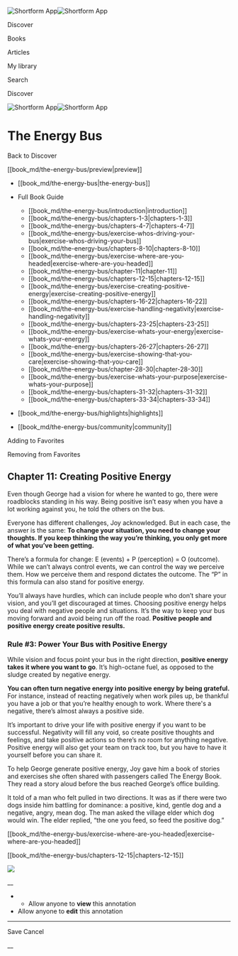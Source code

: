 ![Shortform App](/img/logo.36a2399e.svg)![Shortform App](/img/logo-dark.70c1b072.svg)

Discover

Books

Articles

My library

Search

Discover

![Shortform App](/img/logo.36a2399e.svg)![Shortform App](/img/logo-dark.70c1b072.svg)

# The Energy Bus

Back to Discover

[[book_md/the-energy-bus/preview|preview]]

  * [[book_md/the-energy-bus|the-energy-bus]]
  * Full Book Guide

    * [[book_md/the-energy-bus/introduction|introduction]]
    * [[book_md/the-energy-bus/chapters-1-3|chapters-1-3]]
    * [[book_md/the-energy-bus/chapters-4-7|chapters-4-7]]
    * [[book_md/the-energy-bus/exercise-whos-driving-your-bus|exercise-whos-driving-your-bus]]
    * [[book_md/the-energy-bus/chapters-8-10|chapters-8-10]]
    * [[book_md/the-energy-bus/exercise-where-are-you-headed|exercise-where-are-you-headed]]
    * [[book_md/the-energy-bus/chapter-11|chapter-11]]
    * [[book_md/the-energy-bus/chapters-12-15|chapters-12-15]]
    * [[book_md/the-energy-bus/exercise-creating-positive-energy|exercise-creating-positive-energy]]
    * [[book_md/the-energy-bus/chapters-16-22|chapters-16-22]]
    * [[book_md/the-energy-bus/exercise-handling-negativity|exercise-handling-negativity]]
    * [[book_md/the-energy-bus/chapters-23-25|chapters-23-25]]
    * [[book_md/the-energy-bus/exercise-whats-your-energy|exercise-whats-your-energy]]
    * [[book_md/the-energy-bus/chapters-26-27|chapters-26-27]]
    * [[book_md/the-energy-bus/exercise-showing-that-you-care|exercise-showing-that-you-care]]
    * [[book_md/the-energy-bus/chapter-28-30|chapter-28-30]]
    * [[book_md/the-energy-bus/exercise-whats-your-purpose|exercise-whats-your-purpose]]
    * [[book_md/the-energy-bus/chapters-31-32|chapters-31-32]]
    * [[book_md/the-energy-bus/chapters-33-34|chapters-33-34]]
  * [[book_md/the-energy-bus/highlights|highlights]]
  * [[book_md/the-energy-bus/community|community]]



Adding to Favorites 

Removing from Favorites 

## Chapter 11: Creating Positive Energy

Even though George had a vision for where he wanted to go, there were roadblocks standing in his way. Being positive isn’t easy when you have a lot working against you, he told the others on the bus.

Everyone has different challenges, Joy acknowledged. But in each case, the answer is the same: **To change your situation, you need to change your thoughts. If you keep thinking the way you’re thinking, you only get more of what you’ve been getting.**

There’s a formula for change: E (events) + P (perception) = O (outcome). While we can’t always control events, we can control the way we perceive them. How we perceive them and respond dictates the outcome. The “P” in this formula can also stand for positive energy.

You’ll always have hurdles, which can include people who don’t share your vision, and you’ll get discouraged at times. Choosing positive energy helps you deal with negative people and situations. It’s the way to keep your bus moving forward and avoid being run off the road. **Positive people and positive energy create positive results.**

### Rule #3: Power Your Bus with Positive Energy

While vision and focus point your bus in the right direction, **positive energy takes it where you want to go**. It’s high-octane fuel, as opposed to the sludge created by negative energy.

**You can often turn negative energy into positive energy by being grateful.** For instance, instead of reacting negatively when work piles up, be thankful you have a job or that you’re healthy enough to work. Where there's a negative, there’s almost always a positive side.

It’s important to drive your life with positive energy if you want to be successful. Negativity will fill any void, so create positive thoughts and feelings, and take positive actions so there’s no room for anything negative. Positive energy will also get your team on track too, but you have to have it yourself before you can share it.

To help George generate positive energy, Joy gave him a book of stories and exercises she often shared with passengers called The Energy Book. They read a story aloud before the bus reached George’s office building.

It told of a man who felt pulled in two directions. It was as if there were two dogs inside him battling for dominance: a positive, kind, gentle dog and a negative, angry, mean dog. The man asked the village elder which dog would win. The elder replied, “the one you feed, so feed the positive dog.”

[[book_md/the-energy-bus/exercise-where-are-you-headed|exercise-where-are-you-headed]]

[[book_md/the-energy-bus/chapters-12-15|chapters-12-15]]

![](https://bat.bing.com/action/0?ti=56018282&Ver=2&mid=1cf21b3d-fe14-41f4-89ce-55844603cb69&sid=1711133063fa11eebdec89a8b8ae3bbc&vid=171147a063fa11eea7440fcfeb230d96&vids=0&msclkid=N&pi=0&lg=en-US&sw=800&sh=600&sc=24&nwd=1&tl=Shortform%20%7C%20Book&p=https%3A%2F%2Fwww.shortform.com%2Fapp%2Fbook%2Fthe-energy-bus%2Fchapter-11&r=&lt=352&evt=pageLoad&sv=1&rn=393467)

__

  *   * Allow anyone to **view** this annotation
  * Allow anyone to **edit** this annotation



* * *

Save Cancel

__



